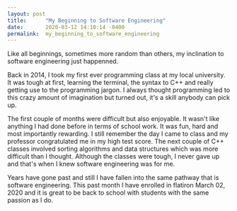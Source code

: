 ```yaml
---
layout: post
title:      "My Beginning to Software Engineering"
date:       2020-03-12 14:10:14 -0400
permalink:  my_beginning_to_software_engineering
---
```


Like all beginnings, sometimes more random than others, my inclination to software engineering just happenned. 

Back in 2014, I took my first ever programming class at my local university. It was tough at first, learning the terminal, the syntax to C++ and really getting use to the programming jargon. I always thought programming led to this crazy amount of imagination but turned out, it's a skill anybody can pick up. 

The first couple of months were difficult but also enjoyable. It wasn't like anything I had done before in terms of school work. It was fun, hard and most importantly rewarding. I still remember the day I came to class and my professor congratulated me in my high test score. The next couple of C++ classes involved sorting algorithms and data structures which was more difficult than I thought. Although the classes were tough, I never gave up and that's when I knew software engineering was for me.

Years have gone past and still I have fallen into the same pathway that is software engineering. This past month I have enrolled in flatiron March 02, 2020 and it is great to be back to school with students with the same passion as I do.

